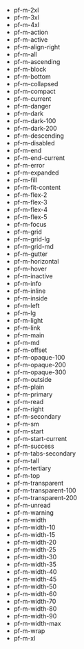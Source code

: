 - pf-m-2xl
- pf-m-3xl
- pf-m-4xl
- pf-m-action
- pf-m-active
- pf-m-align-right
- pf-m-all
- pf-m-ascending
- pf-m-block
- pf-m-bottom
- pf-m-collapsed
- pf-m-compact
- pf-m-current
- pf-m-danger
- pf-m-dark
- pf-m-dark-100
- pf-m-dark-200
- pf-m-descending
- pf-m-disabled
- pf-m-end
- pf-m-end-current
- pf-m-error
- pf-m-expanded
- pf-m-fill
- pf-m-fit-content
- pf-m-flex-2
- pf-m-flex-3
- pf-m-flex-4
- pf-m-flex-5
- pf-m-focus
- pf-m-grid
- pf-m-grid-lg
- pf-m-grid-md
- pf-m-gutter
- pf-m-horizontal
- pf-m-hover
- pf-m-inactive
- pf-m-info
- pf-m-inline
- pf-m-inside
- pf-m-left
- pf-m-lg
- pf-m-light
- pf-m-link
- pf-m-main
- pf-m-md
- pf-m-offset
- pf-m-opaque-100
- pf-m-opaque-200
- pf-m-opaque-300
- pf-m-outside
- pf-m-plain
- pf-m-primary
- pf-m-read
- pf-m-right
- pf-m-secondary
- pf-m-sm
- pf-m-start
- pf-m-start-current
- pf-m-success
- pf-m-tabs-secondary
- pf-m-tall
- pf-m-tertiary
- pf-m-top
- pf-m-transparent
- pf-m-transparent-100
- pf-m-transparent-200
- pf-m-unread
- pf-m-warning
- pf-m-width
- pf-m-width-10
- pf-m-width-15
- pf-m-width-20
- pf-m-width-25
- pf-m-width-30
- pf-m-width-35
- pf-m-width-40
- pf-m-width-45
- pf-m-width-50
- pf-m-width-60
- pf-m-width-70
- pf-m-width-80
- pf-m-width-90
- pf-m-width-max
- pf-m-wrap
- pf-m-xl
